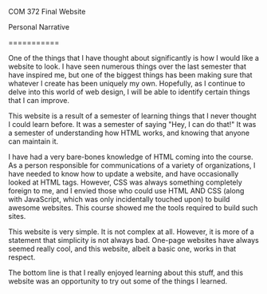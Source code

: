 COM 372 Final Website

Personal Narrative

===========

One of the things that I have thought about significantly is how I would like a website to look.  I have seen numerous things over the last semester that have inspired me, but one of the biggest things has been making sure that whatever I create has been uniquely my own.  Hopefully, as I continue to delve into this world of web design, I will be able to identify certain things that I can improve.

This website is a result of a semester of learning things that I never thought I could learn before.  It was a semester of saying "Hey, I can do that!"  It was a semester of understanding how HTML works, and knowing that anyone can maintain it.

I have had a very bare-bones knowledge of HTML coming into the course.  As a person responsible for communications of a variety of organizations, I have needed to know how to update a website, and have occasionally looked at HTML tags.  However, CSS was always something completely foreign to me, and I envied those who could use HTML AND CSS (along with JavaScript, which was only incidentally touched upon) to build awesome websites.  This course showed me the tools required to build such sites.

This website is very simple.  It is not complex at all.  However, it is more of a statement that simplicity is not always bad.  One-page websites have always seemed really cool, and this website, albeit a basic one, works in that respect.

The bottom line is that I really enjoyed learning about this stuff, and this website was an opportunity to try out some of the things I learned.
